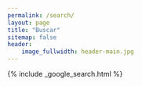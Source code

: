 ```yaml
---
permalink: /search/
layout: page
title: "Buscar"
sitemap: false
header:
    image_fullwidth: header-main.jpg
---
```


{% include _google_search.html %}
